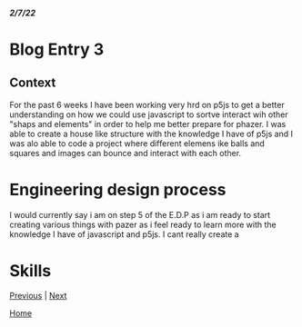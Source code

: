 
##### 2/7/22

# Blog Entry 3



## Context
For the past 6 weeks I have been working very hrd on p5js to get a better understanding on how we could use javascript to sortve interact wih other "shaps and elements" in order to help me better prepare for phazer. I was able to create a house like structure with the knowledge I have of p5js and I was alo able to code a project where different elemens ike balls and squares and images can bounce and interact with each other.





# Engineering design process 

I would currently say i am on step 5 of the E.D.P as i am ready to start creating various things with pazer as i feel ready to learn more with the knowledge I have of javascript and p5js. I cant really create a


# Skills

[Previous](entry02.md) | [Next](entry04.md)

[Home](../README.md)
